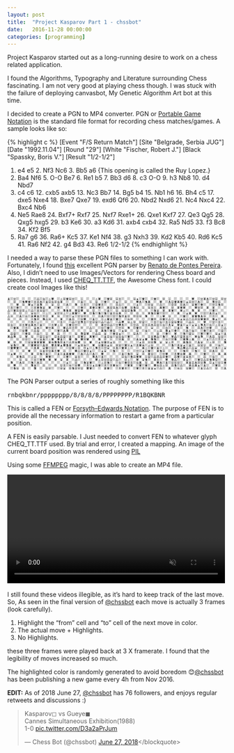```yaml
---
layout: post
title:  "Project Kasparov Part 1 - chssbot"
date:   2016-11-28 00:00:00
categories: [programming]
---
```


<a class="twitter-timeline" data-tweet-limit="1" data-width="500" href="https://twitter.com/chssbot?ref_src=twsrc%5Etfw"></a> <script async="" src="https://platform.twitter.com/widgets.js" charset="utf-8"></script>

Project Kasparov started out as a long-running desire to work on a chess related application.

I found the Algorithms, Typography and Literature surrounding Chess fascinating. I am not very good at playing chess though. I was stuck with the failure of deploying canvasbot, My Genetic Algorithm Art bot at this time.

I decided to create a PGN to MP4 converter. PGN or [Portable Game Notation](https://en.wikipedia.org/wiki/Portable_Game_Notation) is the standard file format for recording chess matches/games. A sample looks like so:

{% highlight c %}
[Event "F/S Return Match"]
[Site "Belgrade, Serbia JUG"]
[Date "1992.11.04"]
[Round "29"]
[White "Fischer, Robert J."]
[Black "Spassky, Boris V."]
[Result "1/2-1/2"]

1. e4 e5 2. Nf3 Nc6 3. Bb5 a6 {This opening is called the Ruy Lopez.}
4. Ba4 Nf6 5. O-O Be7 6. Re1 b5 7. Bb3 d6 8. c3 O-O 9. h3 Nb8 10. d4 Nbd7
11. c4 c6 12. cxb5 axb5 13. Nc3 Bb7 14. Bg5 b4 15. Nb1 h6 16. Bh4 c5 17. dxe5
Nxe4 18. Bxe7 Qxe7 19. exd6 Qf6 20. Nbd2 Nxd6 21. Nc4 Nxc4 22. Bxc4 Nb6
23. Ne5 Rae8 24. Bxf7+ Rxf7 25. Nxf7 Rxe1+ 26. Qxe1 Kxf7 27. Qe3 Qg5 28. Qxg5
hxg5 29. b3 Ke6 30. a3 Kd6 31. axb4 cxb4 32. Ra5 Nd5 33. f3 Bc8 34. Kf2 Bf5
35. Ra7 g6 36. Ra6+ Kc5 37. Ke1 Nf4 38. g3 Nxh3 39. Kd2 Kb5 40. Rd6 Kc5 41. Ra6
Nf2 42. g4 Bd3 43. Re6 1/2-1/2
{% endhighlight %}

I needed a way to parse these PGN files to something I can work with. Fortunately, I found [this](https://github.com/renatopp/pgnparser) excellent PGN parser by [Renato de Pontes Pereira](https://github.com/renatopp). Also, I didn’t need to use Images/Vectors for rendering Chess board and pieces. Instead, I used [CHEQ_TT.TTF](https://fonts2u.com/cheq.font), the Awesome Chess font. I could create cool Images like this!

![-](/assets/images/chess.jpg)

The PGN Parser output a series of roughly something like this

<tt>rnbqkbnr/pppppppp/8/8/8/8/PPPPPPPP/R1BQKBNR</tt>

This is called a FEN or [Forsyth–Edwards Notation](https://en.wikipedia.org/wiki/Forsyth%E2%80%93Edwards_Notation). The purpose of FEN is to provide all the necessary information to restart a game from a particular position.

A FEN is easily parsable. I Just needed to convert FEN to whatever glyph CHEQ_TT.TTF used. By trial and error, I created a mapping. An image of the current board position was rendered using [PIL](https://pillow.readthedocs.io/en/5.1.x/)

Using some [FFMPEG](https://en.wikipedia.org/wiki/FFmpeg) magic, I was able to create an MP4 file.

<video controls="" muted="" width="500" src="https://video.twimg.com/ext_tw_video/801408417852067840/pu/vid/364x360/-6qnZvik3BBaP49v.mp4">
</video>

I still found these videos illegible, as it’s hard to keep track of the last move. So, As seen in the final version of [@chssbot](https://twitter.com/chssbot) each move is actually 3 frames (look carefully).

1. Highlight the “from” cell and “to” cell of the next move in color.
2. The actual move + Highlights.
3. No Highlights.

these three frames were played back at 3 X framerate. I found that the legibility of moves increased so much.

The highlighted color is randomly generated to avoid boredom 😊[@chssbot](https://twitter.com/chssbot) has been publishing a new game every 4h from Nov 2016.

**EDIT:** As of 2018 June 27, [@chssbot](https://twitter.com/chssbot) has 76 followers, and enjoys regular retweets and discussions :)

<blockquote class="twitter-tweet" data-lang="en">
  <p lang="en" dir="ltr">Kasparov◻ vs Gueye◼<br />Cannes Simultaneous Exhibition(1988)<br />1-0 <a href="https://t.co/D3a2aPrJum">pic.twitter.com/D3a2aPrJum</a></p>
  <p>— Chess Bot (@chssbot) <a href="https://twitter.com/chssbot/status/1011909791843840011?ref_src=twsrc%5Etfw">June 27, 2018</a>&lt;/blockquote&gt;
<script async="" src="https://platform.twitter.com/widgets.js" charset="utf-8"></script></p>
</blockquote>